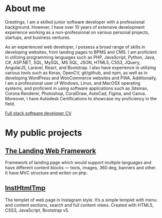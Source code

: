 # About me

Greetings, I am a skilled junior software developer with a professional background. However, I have over 10 years of extensive development experience working as a non-professional on various personal projects, startups, and business ventures.

As an experienced web developer, I possess a broad range of skills in developing websites, from landing pages to BPMS and CMS. I am proficient in utilizing programming languages such as PHP, JavaScript, Python, Java, C#, ASP.NET, SQL, MySQL, MS SQL, JSON, HTML5, CSS3, JQuery, AngularJS, Laravel, React, and Bootstrap. I also have experience in utilizing various tools such as Keras, OpenCV, git/github, and npm, as well as in developing WordPress and WooCommerce websites and PWA. Additionally, I am a professional user of Windows, Linux, and MacOSX operating systems, and proficient in using software applications such as 3dsmax, Corona Renderer, Photoshop, CoralDraw, AutoCad, Figma, and Canva. Moreover, I have Autodesk Certifications to showcase my proficiency in the field.

[Full stack software developer CV](https://github.com/evbkv/evbkv/blob/main/CV_Fullstack_Evgenii_Bykov.pdf)

# My public projects

## [The Landing Web Framework](https://github.com/evbkv/lwf)

Framework of landing page which would support multiple languages and have different content blocks — texts, images, 360 deg, banners and other. It have MVC structure and writen on php.

## [InstHtmlTmp](https://github.com/evbkv/InstHtmlTmp)

The templet of web page in Instagram style. It’s a simple templet with menu and content sections, search and full content views. Created with HTML5, CSS3, JavaScript, Bootstrap v5.
